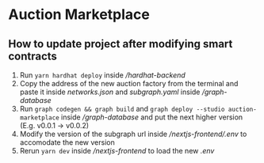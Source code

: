 # Auction Marketplace

## How to update project after modifying smart contracts

1. Run `yarn hardhat deploy` inside */hardhat-backend*
2. Copy the address of the new auction factory from the terminal and paste it
inside *networks.json* and *subgraph.yaml* inside */graph-database*
3. Run `graph codegen && graph build` and `graph deploy --studio auction-marketplace`
inside */graph-database* and put the next higher version (E.g. v0.0.1 -> v0.0.2)
4. Modify the version of the subgraph url inside */nextjs-frontend/.env* to
accomodate the new version
5. Rerun `yarn dev` inside */nextjs-frontend* to load the new *.env*